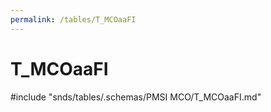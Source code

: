 ```yaml
---
permalink: /tables/T_MCOaaFI
---
```

# T\_MCOaaFI
<!-- SPDX-License-Identifier: MPL-2.0 -->

<!-- ATTENTION : Ne pas supprimer ou modifier la ligne ci-dessous -->
#include "snds/tables/.schemas/PMSI MCO/T_MCOaaFI.md"
<!-- ATTENTION : Ne pas supprimer ou modifier la ligne ci-dessus -->
